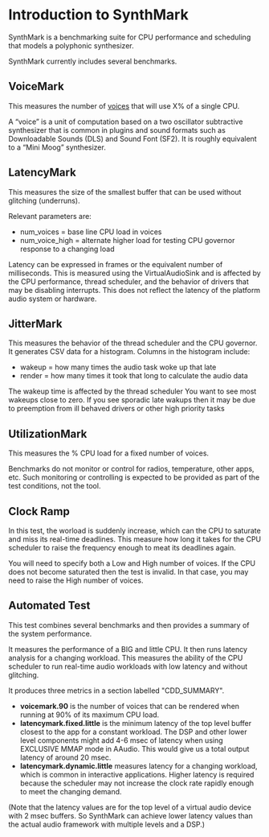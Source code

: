 # Introduction to SynthMark

SynthMark is a benchmarking suite for CPU performance and scheduling that models a polyphonic synthesizer.

SynthMark currently includes several benchmarks.

## VoiceMark

This measures the number of [voices](Synthesizer.md) that will use X% of a single CPU.

A “voice” is a unit of computation based on a two oscillator
subtractive synthesizer that is common in plugins and sound formats
such as Downloadable Sounds (DLS) and Sound Font (SF2). It is roughly
equivalent to a “Mini Moog” synthesizer.

## LatencyMark

This measures the size of the smallest buffer that can be used without glitching (underruns).

Relevant parameters are:
* num_voices = base line CPU load in voices
* num_voice_high = alternate higher load for testing CPU governor response to a changing load

Latency can be expressed in frames or the equivalent number of milliseconds. This is
measured using the VirtualAudioSink and is affected by the CPU performance,
thread scheduler, and the behavior of drivers that may be disabling interrupts.
This does not reflect the latency of the platform audio system or hardware.

## JitterMark

This measures the behavior of the thread scheduler and the CPU governor.
It generates CSV data for a histogram. Columns in the histogram include:

* wakeup = how many times the audio task woke up that late
* render = how many times it took that long to calculate the audio data

The wakeup time is affected by the thread scheduler You want to see most wakeups close to zero.
If you see sporadic late wakups then it may be due to preemption from ill behaved drivers
or other high priority tasks

## UtilizationMark

This measures the % CPU load for a fixed number of voices.

Benchmarks do not monitor or control for radios, temperature, other apps, etc.
Such monitoring or controlling is expected to be provided as part of the test conditions, not the tool.

## Clock Ramp

In this test, the worload is suddenly increase, which can the CPU to saturate and miss its real-time deadlines.
This measure how long it takes for the CPU scheduler to raise the frequency enough to meat its deadlines again.

You will need to specify both a Low and High number of voices.
If the CPU does not become saturated then the test is invalid.
In that case, you may need to raise the High number of voices.

## Automated Test

This test combines several benchmarks and then provides a summary of the system performance.

It measures the performance of a BIG and little CPU. It then runs latency analysis for a changing workload.
This measures the ability of the CPU scheduler to run real-time audio workloads
with low latency and without glitching.

It produces three metrics in a section labelled "CDD_SUMMARY".

* **voicemark.90** is the number of voices that can be rendered when running at 90% of its maximum CPU load.
* **latencymark.fixed.little** is the minimum latency of the
top level buffer closest to the app for a constant workload. The DSP
and other lower level components might add 4-6 msec of latency when
using EXCLUSIVE MMAP mode in AAudio. This would give us a total output
latency of around 20 msec.
* **latencymark.dynamic.little** measures latency for a changing workload,
which is common in interactive applications. Higher latency is required
because the scheduler may not increase the clock rate rapidly enough to
meet the changing demand.

(Note that the latency values are for the top level of a virtual audio
device with 2 msec buffers. So SynthMark can achieve lower latency values
than the actual audio framework with multiple levels and a DSP.)


